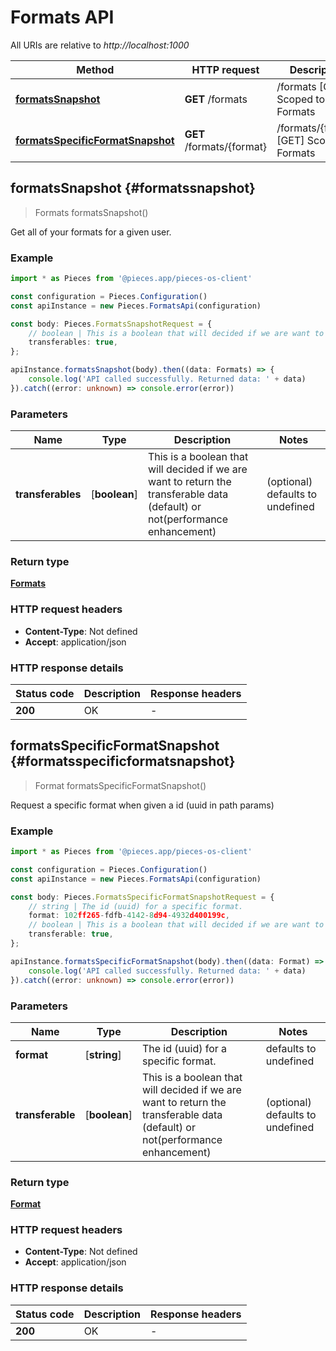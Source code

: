 # Formats API

All URIs are relative to *http://localhost:1000*

Method | HTTP request | Description
------------- | ------------- | -------------
[**formatsSnapshot**](FormatsApi#formatssnapshot) | **GET** /formats | /formats [GET] Scoped to Formats
[**formatsSpecificFormatSnapshot**](FormatsApi#formatsspecificformatsnapshot) | **GET** /formats/\{format\} | /formats/\{format\} [GET] Scoped to Formats


## **formatsSnapshot** {#formatssnapshot}
> Formats formatsSnapshot()

Get all of your formats for a given user.

### Example

```typescript
import * as Pieces from '@pieces.app/pieces-os-client'

const configuration = Pieces.Configuration()
const apiInstance = new Pieces.FormatsApi(configuration)

const body: Pieces.FormatsSnapshotRequest = {
    // boolean | This is a boolean that will decided if we are want to return the transferable data (default) or not(performance enhancement) (optional)
    transferables: true,
};

apiInstance.formatsSnapshot(body).then((data: Formats) => {
    console.log('API called successfully. Returned data: ' + data)
}).catch((error: unknown) => console.error(error))
```

### Parameters

Name | Type | Description  | Notes
------------- | ------------- | ------------- | -------------
 **transferables** | [**boolean**] | This is a boolean that will decided if we are want to return the transferable data (default) or not(performance enhancement) | (optional) defaults to undefined


### Return type

[**Formats**](../models/Formats)

### HTTP request headers

- **Content-Type**: Not defined
- **Accept**: application/json


### HTTP response details
| Status code | Description | Response headers
|-------------|-------------|------------------
**200** | OK |  -  |

## **formatsSpecificFormatSnapshot** {#formatsspecificformatsnapshot}
> Format formatsSpecificFormatSnapshot()

Request a specific format when given a id (uuid in path params)

### Example

```typescript
import * as Pieces from '@pieces.app/pieces-os-client'

const configuration = Pieces.Configuration()
const apiInstance = new Pieces.FormatsApi(configuration)

const body: Pieces.FormatsSpecificFormatSnapshotRequest = {
    // string | The id (uuid) for a specific format.
    format: 102ff265-fdfb-4142-8d94-4932d400199c,
    // boolean | This is a boolean that will decided if we are want to return the transferable data (default) or not(performance enhancement) (optional)
    transferable: true,
};

apiInstance.formatsSpecificFormatSnapshot(body).then((data: Format) => {
    console.log('API called successfully. Returned data: ' + data)
}).catch((error: unknown) => console.error(error))
```

### Parameters

Name | Type | Description  | Notes
------------- | ------------- | ------------- | -------------
 **format** | [**string**] | The id (uuid) for a specific format. | defaults to undefined
 **transferable** | [**boolean**] | This is a boolean that will decided if we are want to return the transferable data (default) or not(performance enhancement) | (optional) defaults to undefined


### Return type

[**Format**](../models/Format)

### HTTP request headers

- **Content-Type**: Not defined
- **Accept**: application/json


### HTTP response details
| Status code | Description | Response headers
|-------------|-------------|------------------
**200** | OK |  -  |


